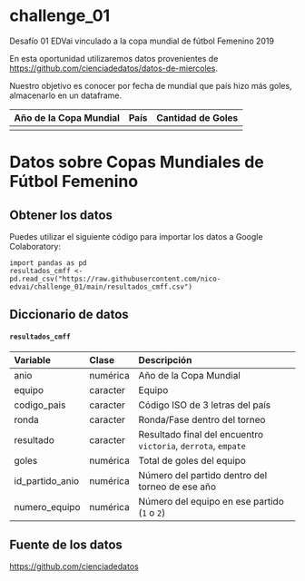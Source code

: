 # challenge_01
Desafío 01 EDVai vinculado a la copa mundial de fútbol Femenino 2019 


En esta oportunidad utilizaremos datos provenientes de https://github.com/cienciadedatos/datos-de-miercoles.

Nuestro objetivo es conocer por fecha de mundial que país hizo más goles, almacenarlo en un dataframe.

|Año de la Copa Mundial       |País               |Cantidad de Goles |
|:--------------|:-------------------|:-----------|
|  |  |  |


# Datos sobre Copas Mundiales de Fútbol Femenino

## Obtener los datos

Puedes utilizar el siguiente código para importar los datos a Google Colaboratory:

```
import pandas as pd 
resultados_cmff <- pd.read_csv("https://raw.githubusercontent.com/nico-edvai/challenge_01/main/resultados_cmff.csv")
```

## Diccionario de datos

#### `resultados_cmff`

|Variable       |Clase               |Descripción |
|:--------------|:-------------------|:-----------|
| anio | numérica | Año de la Copa Mundial |
| equipo | caracter | Equipo  |
| codigo_pais | caracter | Código ISO de 3 letras del país |
| ronda | caracter | Ronda/Fase dentro del torneo |
| resultado | caracter | Resultado final del encuentro `victoria`, `derrota`, `empate` |
| goles | numérica | Total de goles del equipo |
| id_partido_anio | numérica | Número del partido dentro del torneo de ese año |
| numero_equipo | numérica | Número del equipo en ese partido (`1` o `2`) |

## Fuente de los datos

https://github.com/cienciadedatos
